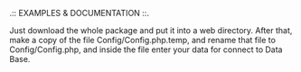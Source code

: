 
.:: EXAMPLES & DOCUMENTATION ::.

Just download the whole package and put it into a web directory.
After that, make a copy of the file Config/Config.php.temp,
and rename that file to Config/Config.php,
and inside the file enter your data for connect to Data Base.
